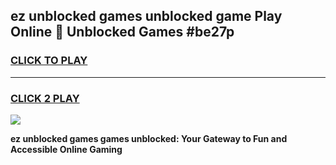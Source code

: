 
## ez unblocked games unblocked game Play Online 👋 Unblocked Games #be27p
<h3>
<a href="https://premium.freeplayer.one?title=ez_unblocked_games&ref=21F">CLICK TO PLAY</a></h3>
<hr>

<h3>
<a href="https://premium.freeplayer.one?title=ez_unblocked_games&ref=21F">CLICK 2 PLAY</a>
  
</h3>

<a href="https://premium.freeplayer.one?title=ez_unblocked_games&ref=21F/"><img src="https://clearcache.store/games.png"></a>


**ez unblocked games games unblocked: Your Gateway to Fun and Accessible Online Gaming**
